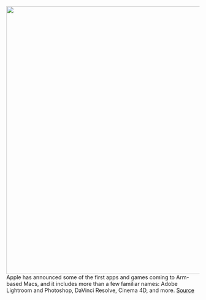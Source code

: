 <img src='https://cdn.vox-cdn.com/thumbor/SV5Ba6kqK4a1f6NO3wVXVoIB_Kw=/0x0:2040x1360/1200x800/filters:focal(857x517:1183x843)/cdn.vox-cdn.com/uploads/chorus_image/image/67766856/acstro_190902_apple_event_0006.0.0.jpg' width='700px' /><br/>
Apple has announced some of the first apps and games coming to Arm-based Macs, and it includes more than a few familiar names: Adobe Lightroom and Photoshop, DaVinci Resolve, Cinema 4D, and more.
<a href='https://www.theverge.com/2020/11/10/21552492/apple-arm-macs-apps-availability-photoshop-word-microsoft-adobe'> Source <a/>